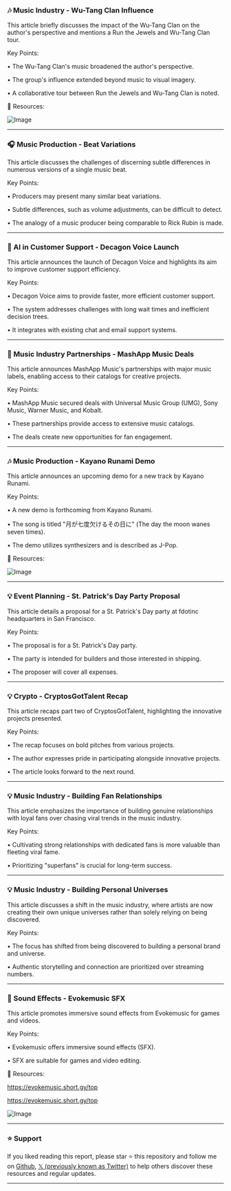 ### 🎶 Music Industry - Wu-Tang Clan Influence

This article briefly discusses the impact of the Wu-Tang Clan on the author's perspective and mentions a Run the Jewels and Wu-Tang Clan tour.

Key Points:

• The Wu-Tang Clan's music broadened the author's perspective.


• The group's influence extended beyond music to visual imagery.


• A collaborative tour between Run the Jewels and Wu-Tang Clan is noted.



🔗 Resources:

![Image](https://pbs.twimg.com/media/GkkpUjkbsAABINL?format=jpg&name=small)


---

### 🎧 Music Production - Beat Variations

This article discusses the challenges of discerning subtle differences in numerous versions of a single music beat.

Key Points:

•  Producers may present many similar beat variations.


•  Subtle differences, such as volume adjustments, can be difficult to detect.


• The analogy of a music producer being comparable to Rick Rubin is made.


---

### 🤖 AI in Customer Support - Decagon Voice Launch

This article announces the launch of Decagon Voice and highlights its aim to improve customer support efficiency.

Key Points:

• Decagon Voice aims to provide faster, more efficient customer support.


• The system addresses challenges with long wait times and inefficient decision trees.


• It integrates with existing chat and email support systems.


---

### 🚀 Music Industry Partnerships - MashApp Music Deals

This article announces MashApp Music's partnerships with major music labels, enabling access to their catalogs for creative projects.

Key Points:

• MashApp Music secured deals with Universal Music Group (UMG), Sony Music, Warner Music, and Kobalt.


• These partnerships provide access to extensive music catalogs.


• The deals create new opportunities for fan engagement.


---

### 🎶 Music Production - Kayano Runami Demo

This article announces an upcoming demo for a new track by Kayano Runami.

Key Points:

• A new demo is forthcoming from Kayano Runami.


• The song is titled "月が七度欠けるその日に" (The day the moon wanes seven times).


• The demo utilizes synthesizers and is described as J-Pop.



🔗 Resources:

![Image](https://pbs.twimg.com/ext_tw_video_thumb/1892527248827457536/pu/img/I3CT_zja-ZbyxBbU.jpg)


---

### 💡 Event Planning - St. Patrick's Day Party Proposal

This article details a proposal for a St. Patrick's Day party at fdotinc headquarters in San Francisco.

Key Points:

• The proposal is for a St. Patrick's Day party.


•  The party is intended for builders and those interested in shipping.


• The proposer will cover all expenses.


---

### 💡 Crypto - CryptosGotTalent Recap

This article recaps part two of CryptosGotTalent, highlighting the innovative projects presented.

Key Points:

• The recap focuses on bold pitches from various projects.


•  The author expresses pride in participating alongside innovative projects.


• The article looks forward to the next round.


---

### 💡 Music Industry - Building Fan Relationships

This article emphasizes the importance of building genuine relationships with loyal fans over chasing viral trends in the music industry.

Key Points:

• Cultivating strong relationships with dedicated fans is more valuable than fleeting viral fame.


•  Prioritizing "superfans" is crucial for long-term success.



---

### 💡 Music Industry - Building Personal Universes

This article discusses a shift in the music industry, where artists are now creating their own unique universes rather than solely relying on being discovered.

Key Points:

• The focus has shifted from being discovered to building a personal brand and universe.


•  Authentic storytelling and connection are prioritized over streaming numbers.


---

### 🚀 Sound Effects - Evokemusic SFX

This article promotes immersive sound effects from Evokemusic for games and videos.

Key Points:

• Evokemusic offers immersive sound effects (SFX).


•  SFX are suitable for games and video editing.



🔗 Resources:

https://evokemusic.short.gy/top

https://evokemusic.short.gy/top

![Image](https://pbs.twimg.com/ext_tw_video_thumb/1890280030535839744/pu/img/4UaqiJmJfqirgsnk.jpg)


---

### ⭐️ Support

If you liked reading this report, please star ⭐️ this repository and follow me on [Github](https://github.com/Drix10), [𝕏 (previously known as Twitter)](https://x.com/DRIX_10_) to help others discover these resources and regular updates.

---